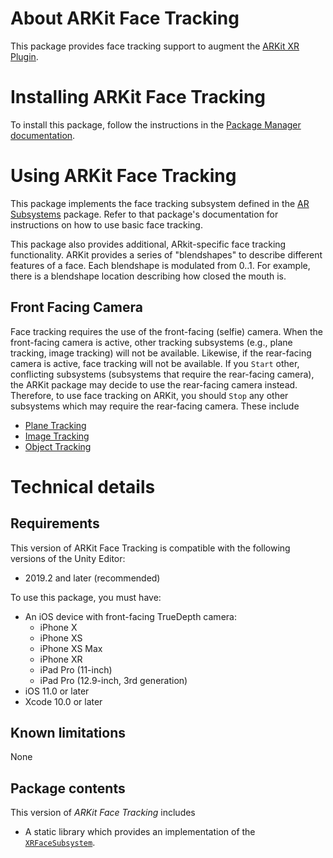 # About ARKit Face Tracking

This package provides face tracking support to augment the [ARKit XR Plugin](https://docs.unity3d.com/Packages/com.unity.xr.arkit@3.0).

# Installing ARKit Face Tracking

To install this package, follow the instructions in the [Package Manager documentation](https://docs.unity3d.com/Packages/com.unity.package-manager-ui@latest/index.html).

# Using ARKit Face Tracking

This package implements the face tracking subsystem defined in the [AR Subsystems](https://docs.unity3d.com/Packages/com.unity.xr.arsubsystems@3.0) package. Refer to that package's documentation for instructions on how to use basic face tracking.

This package also provides additional, ARkit-specific face tracking functionality. ARKit provides a series of "blendshapes" to describe different features of a face. Each blendshape is modulated from 0..1. For example, there is a blendshape location describing how closed the mouth is.

## Front Facing Camera

Face tracking requires the use of the front-facing (selfie) camera. When the front-facing camera is active, other tracking subsystems (e.g., plane tracking, image tracking) will not be available. Likewise, if the rear-facing camera is active, face tracking will not be available. If you `Start` other, conflicting subsystems (subsystems that require the rear-facing camera), the ARKit package may decide to use the rear-facing camera instead. Therefore, to use face tracking on ARKit, you should `Stop` any other subsystems which may require the rear-facing camera. These include

* [Plane Tracking](https://docs.unity3d.com/Packages/com.unity.xr.arsubsystems@3.0/manual/plane-subsystem.html)
* [Image Tracking](https://docs.unity3d.com/Packages/com.unity.xr.arsubsystems@3.0/manual/image-tracking.html)
* [Object Tracking](https://docs.unity3d.com/Packages/com.unity.xr.arsubsystems@3.0/manual/object-tracking.html)


# Technical details
## Requirements
This version of ARKit Face Tracking is compatible with the following versions of the Unity Editor:

* 2019.2 and later (recommended)

To use this package, you must have:

- An iOS device with front-facing TrueDepth camera:
  - iPhone X
  - iPhone XS
  - iPhone XS Max
  - iPhone XR
  - iPad Pro (11-inch)
  - iPad Pro (12.9-inch, 3rd generation)
- iOS 11.0 or later
- Xcode 10.0 or later

## Known limitations

None

## Package contents

This version of *ARKit Face Tracking* includes

* A static library which provides an implementation of the [`XRFaceSubsystem`](https://docs.unity3d.com/Packages/com.unity.xr.arsubsystems@3.0/manual/face-tracking.html).
